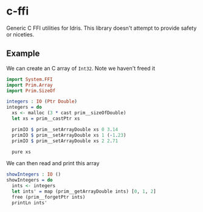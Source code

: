 # c-ffi

Generic C FFI utilities for Idris. This library doesn't attempt to provide safety or niceties.

## Example

We can create an C array of `Int32`. Note we haven't freed it
```idris
import System.FFI
import Prim.Array
import Prim.SizeOf

integers : IO (Ptr Double)
integers = do
  xs <- malloc (3 * cast prim__sizeOfDouble)
  let xs = prim__castPtr xs

  primIO $ prim__setArrayDouble xs 0 3.14
  primIO $ prim__setArrayDouble xs 1 (-1.23)
  primIO $ prim__setArrayDouble xs 2 2.71

  pure xs
```
We can then read and print this array
```idris
showIntegers : IO ()
showIntegers = do
  ints <- integers
  let ints' = map (prim__getArrayDouble ints) [0, 1, 2]
  free (prim__forgetPtr ints)
  printLn ints'
```
<!-- idris
main : IO ()
main = showIntegers
-->
